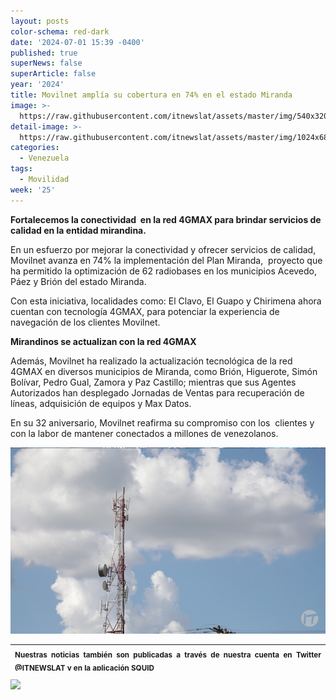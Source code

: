 ```yaml
---
layout: posts
color-schema: red-dark
date: '2024-07-01 15:39 -0400'
published: true
superNews: false
superArticle: false
year: '2024'
title: Movilnet amplía su cobertura en 74% en el estado Miranda
image: >-
  https://raw.githubusercontent.com/itnewslat/assets/master/img/540x320/Antena-Movilnet-p.jpg
detail-image: >-
  https://raw.githubusercontent.com/itnewslat/assets/master/img/1024x680/Antena-Movilnet-g.jpg
categories:
  - Venezuela
tags:
  - Movilidad
week: '25'
---
```

**Fortalecemos la conectividad  en la red 4GMAX para brindar servicios de calidad en la entidad mirandina.**

En un esfuerzo por mejorar la conectividad y ofrecer servicios de calidad, Movilnet avanza en 74% la implementación del Plan Miranda,  proyecto que ha permitido la optimización de 62 radiobases en los municipios Acevedo, Páez y Brión del estado Miranda.

Con esta iniciativa, localidades como: El Clavo, El Guapo y Chirimena ahora cuentan con tecnología 4GMAX, para potenciar la experiencia de navegación de los clientes Movilnet.

**Mirandinos se actualizan con la red 4GMAX**

Además, Movilnet ha realizado la actualización tecnológica de la red 4GMAX en diversos municipios de Miranda, como Brión, Higuerote, Simón Bolívar, Pedro Gual, Zamora y Paz Castillo; mientras que sus Agentes Autorizados han desplegado Jornadas de Ventas para recuperación de líneas, adquisición de equipos y Max Datos.

En su 32 aniversario, Movilnet reafirma su compromiso con los  clientes y con la labor de mantener conectados a millones de venezolanos.

![](https://raw.githubusercontent.com/itnewslat/assets/master/img/540x320/Antena-Movilnet-p.jpg)

<table style="height: 42px;" width="569">
<tbody>
<tr>
<td style="text-align: justify;"><sub><strong>Nuestras noticias también son publicadas a través de nuestra cuenta en Twitter <a href="https://twitter.com/itnewslat?lang=es">@ITNEWSLAT</a> y en la aplicación <a href="https://squidapp.co/en/">SQUID</a></strong></sub></td>
</tr>
</tbody>
</table>

<img src="https://tracker.metricool.com/c3po.jpg?hash=56f88a41e39ab42c063cc51676587a04"/>